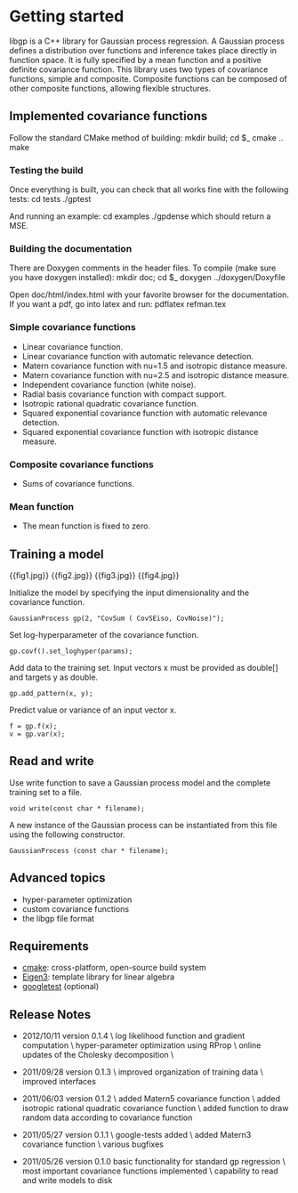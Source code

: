 # Getting started

libgp is a C++ library for Gaussian process regression. A Gaussian process defines a distribution over functions and inference takes place directly in function space. It is fully specified by a mean function and a positive definite covariance function. This library uses two types of covariance functions, simple and composite. Composite functions can be composed of other composite functions, allowing flexible structures. 

## Implemented covariance functions
Follow the standard CMake method of building:
    mkdir build; cd $_
    cmake ..
    make

### Testing the build
Once everything is built, you can check that all works fine with the following tests:
    cd tests
    ./gptest

And running an example:
    cd examples
    ./gpdense
which should return a MSE.

### Building the documentation
There are Doxygen comments in the header files. To compile (make sure you have doxygen installed):
    mkdir doc; cd $_
    doxygen ../doxygen/Doxyfile

Open doc/html/index.html with your favorite browser for the documentation.
If you want a pdf, go into latex and run:
    pdflatex refman.tex

### Simple covariance functions

* Linear covariance function.
* Linear covariance function with automatic relevance detection. 
* Matern covariance function with nu=1.5 and isotropic distance measure.
* Matern covariance function with nu=2.5 and isotropic distance measure.
* Independent covariance function (white noise).
* Radial basis covariance function with compact support.
* Isotropic rational quadratic covariance function. 
* Squared exponential covariance function with automatic relevance detection.
* Squared exponential covariance function with isotropic distance measure.

### Composite covariance functions

* Sums of covariance functions.

### Mean function

* The mean function is fixed to zero.

## Training a model

{{fig1.jpg}} {{fig2.jpg}} {{fig3.jpg}} {{fig4.jpg}}

Initialize the model by specifying the input dimensionality and the covariance function.

    GaussianProcess gp(2, "CovSum ( CovSEiso, CovNoise)");

Set log-hyperparameter of the covariance function.

    gp.covf().set_loghyper(params);

Add data to the training set. Input vectors x must be provided as double[] and targets y as double.

    gp.add_pattern(x, y);

Predict value or variance of an input vector x. 

    f = gp.f(x);
    v = gp.var(x);

## Read and write

Use write function to save a Gaussian process model and the complete training set to a file.

    void write(const char * filename);

A new instance of the Gaussian process can be instantiated from this file using the following constructor.

    GaussianProcess (const char * filename);

## Advanced topics

* hyper-parameter optimization
* custom covariance functions
* the libgp file format

## Requirements

* [cmake](http://www.cmake.org/): cross-platform, open-source build system
* [Eigen3](http://eigen.tuxfamily.org/): template library for linear algebra
* [googletest](http://code.google.com/p/googletest) (optional)

## Release Notes

* 2012/10/11 version 0.1.4 \\
  log likelihood function and gradient computation \\
  hyper-parameter optimization using RProp \\
  online updates of the Cholesky decomposition \\

* 2011/09/28 version 0.1.3 \\
  improved organization of training data \\
  improved interfaces
  
* 2011/06/03 version 0.1.2 \\
  added Matern5 covariance function \\
  added isotropic rational quadratic covariance function \\
  added function to draw random data according to covariance function 
 
* 2011/05/27 version 0.1.1 \\
  google-tests added \\
  added Matern3 covariance function \\
  various bugfixes

* 2011/05/26 version 0.1.0
  basic functionality for standard gp regression \\
  most important covariance functions implemented \\
  capability to read and write models to disk 
